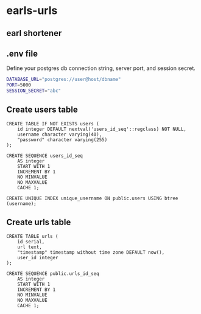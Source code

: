 # earls-urls

## earl shortener

## .env file
Define your postgres db connection string, server port, and session secret.

```sh
DATABASE_URL="postgres://user@host/dbname"
PORT=5000
SESSION_SECRET="abc"
```

## Create users table
```pgsql
CREATE TABLE IF NOT EXISTS users (
	id integer DEFAULT nextval('users_id_seq'::regclass) NOT NULL,
	username character varying(40),
	"password" character varying(255)
);

CREATE SEQUENCE users_id_seq
    AS integer
    START WITH 1
    INCREMENT BY 1
    NO MINVALUE
    NO MAXVALUE
    CACHE 1;

CREATE UNIQUE INDEX unique_username ON public.users USING btree (username);
```

## Create urls table
```pgsql
CREATE TABLE urls (
    id serial,
    url text,
    "timestamp" timestamp without time zone DEFAULT now(),
    user_id integer
);

CREATE SEQUENCE public.urls_id_seq
    AS integer
    START WITH 1
    INCREMENT BY 1
    NO MINVALUE
    NO MAXVALUE
    CACHE 1;
```